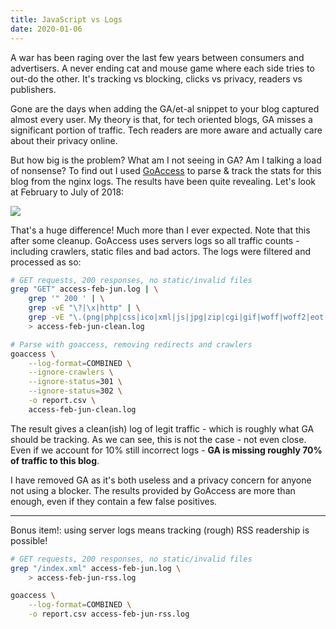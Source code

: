 ```yaml
---
title: JavaScript vs Logs
date: 2020-01-06
---
```


A war has been raging over the last few years between consumers and advertisers. A never ending cat and mouse game where each side tries to out-do the other. It's tracking vs blocking, clicks vs privacy, readers vs publishers.

Gone are the days when adding the GA/et-al snippet to your blog captured almost every user. My theory is that, for tech oriented blogs, GA misses a significant portion of traffic. Tech readers are more aware and actually care about their privacy online.

But how big is the problem? What am I not seeing in GA? Am I talking a load of nonsense? To find out I used [GoAccess](https://goaccess.io/) to parse & track the stats for this blog from the nginx logs. The results have been quite revealing. Let's look at February to July of 2018:

![](/img/posts/javascript_vs_logs/ga_vs_goaccess.png)

That's a huge difference! Much more than I ever expected. Note that this after some cleanup. GoAccess uses servers logs so all traffic counts - including crawlers, static files and bad actors. The logs were filtered and processed as so:

```sh
# GET requests, 200 responses, no static/invalid files
grep "GET" access-feb-jun.log | \
    grep '" 200 ' | \
    grep -vE "\?|\x|http" | \
    grep -vE "\.(png|php|css|ico|xml|js|jpg|zip|cgi|gif|woff|woff2|eot|svg|ttf)" \
    > access-feb-jun-clean.log

# Parse with goaccess, removing redirects and crawlers
goaccess \
    --log-format=COMBINED \
    --ignore-crawlers \
    --ignore-status=301 \
    --ignore-status=302 \
    -o report.csv \
    access-feb-jun-clean.log
```

The result gives a clean(ish) log of legit traffic - which is roughly what GA should be tracking. As we can see, this is not the case - not even close. Even if we account for 10% still incorrect logs - **GA is missing roughly 70% of traffic to this blog**.

I have removed GA as it's both useless and a privacy concern for anyone not using a blocker. The results provided by GoAccess are more than enough, even if they contain a few false positives.

---

Bonus item!: using server logs means tracking (rough) RSS readership is possible!

```sh
# GET requests, 200 responses, no static/invalid files
grep "/index.xml" access-feb-jun.log \
    > access-feb-jun-rss.log

goaccess \
    --log-format=COMBINED \
    -o report.csv access-feb-jun-rss.log
```
